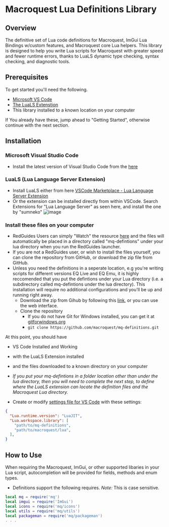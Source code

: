 # Macroquest Lua Definitions Library
## Overview
The definitive set of Lua code definitions for Macroquest, ImGui Lua Bindings w/custom features, and Macroquest core Lua helpers.  This library is designed to help you write Lua scripts for Macroquest with greater speed and fewer runtime errors, thanks to LuaLS dynamic type checking, syntax checking, and diagnostic tools.

## Prerequisites 
To get started you'll need the following.
- [Microsoft VS Code](https://code.visualstudio.com/download)
- [The LuaLS Extenstion](https://marketplace.visualstudio.com/items?itemName=sumneko.lua)
- This library installed to a known location on your computer

If You already have these, jump ahead to "Getting Started", otherwise continue with the next section.

## Installation

### Microsoft Visual Studio Code 
- Install the latest version of Visual Studio Code from the [here](https://code.visualstudio.com/download)


### LuaLS (Lua Language Server Extension)
- Install LuaLS either from here [VSCode Marketplace - Lua Language Server Extension](https://marketplace.visualstudio.com/items?itemName=sumneko.lua)
- Or the extension can be installed directly from within VSCode.  Search Extensions for "Lua Language Server" as seen here, and install the one by "sumneko"
![image](https://user-images.githubusercontent.com/414568/189777359-887c937a-5453-4ea0-a8f0-5c41ea4d6b66.png)

### Install these files on your computer
- RedGuides Users can simply "Watch" the resource [here](https://www.redguides.com/community/resources/mq-vs-code-lua-autocomplete-definition-library.2583/) and the files will automatically be placed in a directory called "mq-defintions" under your lua directory when you run the RedGuides launcher.
- If you are not a RedGuides user, or wish to install the files yourself, you can clone the repository from GitHub, or download the zip file from GitHub.
- Unless you need the definitions in a seperate location, e.g you're writing scripts for different versions EQ Live and EQ Emu, it is highly reccomended that you put the defintions under your Lua directory (i.e. a subdirectory called mq-defintions under the lua directory). This installation will require no additional configurations and you'll be up and running right away.
  - Download the zip from Gihub by following this [link](https://github.com/macroquest/mq-definitions/archive/refs/heads/master.zip), or you can use the web interface. 
  - Clone the repository  
    - If you do not have Git for Windows installed, you can get it at [gitforwindows.org](https://gitforwindows.org/)
    - `git clone https://github.com/macroquest/mq-definitions.git`

At this point, you should have
 - VS Code Installed and Working
 - with the LuaLS Extension installed
 - and the files downloaded to a known directory on your computer

- _If you put your mq-defintions in a folder location other than under the lua directory, then you will need to complete the next step, to define where the LuaLS extension can locate the definition files and the Macroquest Lua directory._

- Create or modify [settings file for VS Code](https://code.visualstudio.com/docs/getstarted/settings#_workspace-settingsjson-location) with these settings:
```json
{
  "Lua.runtime.version": "LuaJIT",
  "Lua.workspace.library": [
    "path/to/mq-definitions",
    "path/to/macroquest/lua",
  ],
}
``` 

## How to Use

When requiring the Macroquest, ImGui, or other supported libaries in your Lua script, autocompletion will be provided for fields, methods and enum types.

- Definitions support the following requires. *Note:* This is case sensitive.
```lua
local mq = require('mq')
local imgui = require('ImGui')
local icons = require('mq/icons')
local utils = require('mq/utils')
local packageman = require('mq/packageman')
. . .
```

